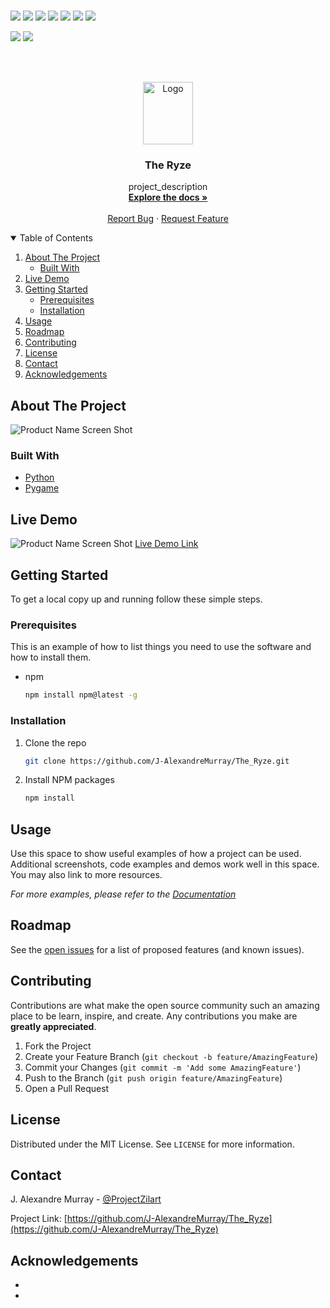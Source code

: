 
<br>

![](https://img.shields.io/badge/Excitement-High-red)
![](https://img.shields.io/badge/Maintained-Yes-indigo)
![](https://img.shields.io/badge/Pull_Requests-Accepting-yellow)
![](https://img.shields.io/github/forks/J-AlexandreMurray/The_Ryze)
![](https://img.shields.io/github/contributors/J-AlexandreMurray/The_Ryze)
![](https://img.shields.io/github/issues/J-AlexandreMurray/The_Ryze)
![](https://img.shields.io/github/stars/J-AlexandreMurray/The_Ryze)

![](https://img.shields.io/badge/Contributions-Accepting-pink)
![](https://img.shields.io/github/license/J-AlexandreMurray/The_Ryze)

<br>


<!-- PROJECT LOGO -->

<br />
<p align="center">
  <a href="https://github.com/J-AlexandreMurray/The_Ryze">
    <img src="https://github.com/J-AlexandreMurray/The_Ryze/blob/Master/2D/guy1.png" alt="Logo" width="80" height="100">
  </a>

  <h3 align="center">The Ryze</h3>

  <p align="center">
    project_description
    <br />
    <a href="https://github.com/J-AlexandreMurray/The_Ryze"><strong>Explore the docs »</strong></a>
    <br />
    <br />
    <a href="https://github.com/J-AlexandreMurray/The_Ryze/issues">Report Bug</a>
    ·
    <a href="https://github.com/J-AlexandreMurray/The_Ryze/issues">Request Feature</a>
  </p>
</p>



<!-- TABLE OF CONTENTS -->

<details open="open">
  <summary>Table of Contents</summary>
  <ol>
    <li>
      <a href="#about-the-project">About The Project</a>
      <ul>
        <li><a href="#built-with">Built With</a></li>
      </ul>
    </li>
    <li><a href="#live-demo">Live Demo</a></li>
    <li>
      <a href="#getting-started">Getting Started</a>
      <ul>
        <li><a href="#prerequisites">Prerequisites</a></li>
        <li><a href="#installation">Installation</a></li>
      </ul>
    </li>
    <li><a href="#usage">Usage</a></li>
    <li><a href="#roadmap">Roadmap</a></li>
    <li><a href="#contributing">Contributing</a></li>
    <li><a href="#license">License</a></li>
    <li><a href="#contact">Contact</a></li>
    <li><a href="#acknowledgements">Acknowledgements</a></li>
  </ol>
</details>



<!-- ABOUT THE PROJECT -->
## About The Project

![Product Name Screen Shot](https://github.com/J-AlexandreMurray/The_Ryze/blob/Master/2D/TheRyzeStart.PNG)

### Built With

* [Python]()
* [Pygame]()


<!-- LIVE DEMO -->

## Live Demo

![Product Name Screen Shot](https://github.com/J-AlexandreMurray/The_Ryze/blob/Master/2D/RyzeDemo.gif)
[Live Demo Link](https://github.com/J-AlexandreMurray/The_Ryze/blob/Master/2D/RyzeDemo.gif)


<!-- GETTING STARTED -->

## Getting Started

To get a local copy up and running follow these simple steps.

### Prerequisites

This is an example of how to list things you need to use the software and how to install them.
* npm
  ```sh
  npm install npm@latest -g
  ```

### Installation

1. Clone the repo
   ```sh
   git clone https://github.com/J-AlexandreMurray/The_Ryze.git
   ```
2. Install NPM packages
   ```sh
   npm install
   ```



<!-- USAGE EXAMPLES -->
## Usage

Use this space to show useful examples of how a project can be used. Additional screenshots, code examples and demos work well in this space. You may also link to more resources.

_For more examples, please refer to the [Documentation](https://example.com)_



<!-- ROADMAP -->
## Roadmap

See the [open issues](https://github.com/J-AlexandreMurray/The_Ryze/issues) for a list of proposed features (and known issues).



<!-- CONTRIBUTING -->
## Contributing

Contributions are what make the open source community such an amazing place to be learn, inspire, and create. Any contributions you make are **greatly appreciated**.

1. Fork the Project
2. Create your Feature Branch (`git checkout -b feature/AmazingFeature`)
3. Commit your Changes (`git commit -m 'Add some AmazingFeature'`)
4. Push to the Branch (`git push origin feature/AmazingFeature`)
5. Open a Pull Request



<!-- LICENSE -->
## License

Distributed under the MIT License. See `LICENSE` for more information.



<!-- CONTACT -->
## Contact

J. Alexandre Murray - [@ProjectZilart](https://twitter.com/ProjectZilart)

Project Link: [https://github.com/J-AlexandreMurray/The_Ryze](https://github.com/J-AlexandreMurray/The_Ryze)



<!-- ACKNOWLEDGEMENTS -->
## Acknowledgements

* []()
* []()



